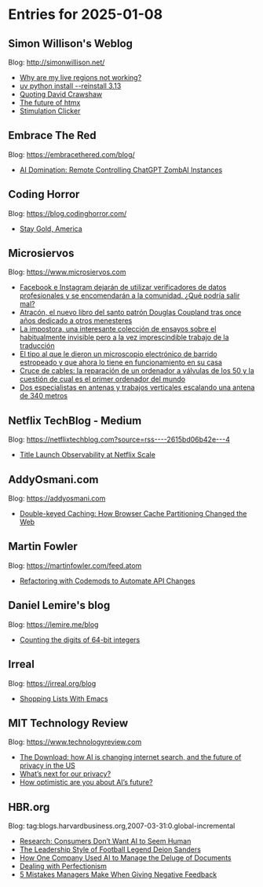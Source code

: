 # Entries for 2025-01-08
## Simon Willison's Weblog 
Blog: http://simonwillison.net/ 

- [Why are my live regions not working?](https://simonwillison.net/2025/Jan/8/why-are-my-live-regions-not-working/#atom-everything)
- [uv python install --reinstall 3.13](https://simonwillison.net/2025/Jan/7/uv-python-reinstall/#atom-everything)
- [Quoting David Crawshaw](https://simonwillison.net/2025/Jan/7/david-crawshaw/#atom-everything)
- [The future of htmx](https://simonwillison.net/2025/Jan/6/the-future-of-htmx/#atom-everything)
- [Stimulation Clicker](https://simonwillison.net/2025/Jan/6/stimulation-clicker/#atom-everything)
## Embrace The Red 
Blog: https://embracethered.com/blog/ 

- [AI Domination: Remote Controlling ChatGPT ZombAI Instances](https://embracethered.com/blog/posts/2025/spaiware-and-chatgpt-command-and-control-via-prompt-injection-zombai/)
## Coding Horror 
Blog: https://blog.codinghorror.com/ 

- [Stay Gold, America](https://blog.codinghorror.com/stay-gold-america/)
## Microsiervos 
Blog: https://www.microsiervos.com 

- [Facebook e Instagram dejarán de utilizar verificadores de datos profesionales y se encomendarán a la comunidad. ¿Qué podría salir mal?](https://www.microsiervos.com/archivo/noticias/facebook-instagram-verificadores-datos-profesionales-comunidad.html)
- [Atracón, el nuevo libro del santo patrón Douglas Coupland tras once años dedicado a otros menesteres](https://www.microsiervos.com/archivo/libros/atracon-douglas-coupland.html)
- [La impostora, una interesante colección de ensayos sobre el habitualmente invisible pero a la vez imprescindible trabajo de la traducción](https://www.microsiervos.com/archivo/libros/la-impostora-ensayos-oficia-traduccion.html)
- [El tipo al que le dieron un microscopio electrónico de barrido estropeado y que ahora lo tiene en funcionamiento en su casa](https://www.microsiervos.com/archivo/hackers/tipo-reparo-microscopio-electronico-barrido-en-casa.html)
- [Cruce de cables: la reparación de un ordenador a válvulas de los 50 y la cuestión de cual es el primer ordenador del mundo](https://www.microsiervos.com/archivo/general/cruce-cables-primer-ordenador-mundo.html)
- [Dos especialistas en antenas y trabajos verticales escalando una antena de 340 metros](https://www.microsiervos.com/archivo/ingenieria/especialistas-antenas-trabajos-verticales-escalando-antena-340-metros.html)
## Netflix TechBlog - Medium 
Blog: https://netflixtechblog.com?source=rss----2615bd06b42e---4 

- [Title Launch Observability at Netflix Scale](https://netflixtechblog.com/title-launch-observability-at-netflix-scale-19ea916be1ed?source=rss----2615bd06b42e---4)
## AddyOsmani.com 
Blog: https://addyosmani.com 

- [Double-keyed Caching: How Browser Cache Partitioning Changed the Web](https://addyosmani.com/blog/double-keyed-caching/)
## Martin Fowler 
Blog: https://martinfowler.com/feed.atom 

- [Refactoring with Codemods to Automate API Changes](https://martinfowler.com/articles/codemods-api-refactoring.html)
## Daniel Lemire's blog 
Blog: https://lemire.me/blog 

- [Counting the digits of 64-bit integers](https://lemire.me/blog/2025/01/07/counting-the-digits-of-64-bit-integers/)
## Irreal 
Blog: https://irreal.org/blog 

- [Shopping Lists With Emacs](https://irreal.org/blog/?p=12699)
## MIT Technology Review 
Blog: https://www.technologyreview.com 

- [The Download: how AI is changing internet search, and the future of privacy in the US](https://www.technologyreview.com/2025/01/07/1109808/the-download-how-ai-is-changing-internet-search-and-the-future-of-privacy-in-the-us/)
- [What’s next for our privacy?](https://www.technologyreview.com/2025/01/07/1109301/privacy-protection-data-brokers-personal-information/)
- [How optimistic are you about AI’s future?](https://www.technologyreview.com/2025/01/07/1109793/how-optimistic-are-you-about-ais-future/)
## HBR.org 
Blog: tag:blogs.harvardbusiness.org,2007-03-31:0.global-incremental 

- [Research: Consumers Don’t Want AI to Seem Human](https://hbr.org/2025/01/research-consumers-dont-want-ai-to-seem-human)
- [The Leadership Style of Football Legend Deion Sanders](https://hbr.org/podcast/2025/01/the-leadership-style-of-football-legend-deion-sanders)
- [How One Company Used AI to Manage the Deluge of Documents](https://hbr.org/2025/01/how-one-company-used-ai-to-manage-the-deluge-of-documents)
- [Dealing with Perfectionism](https://hbr.org/podcast/2025/01/dealing-with-perfectionism)
- [5 Mistakes Managers Make When Giving Negative Feedback](https://hbr.org/2025/01/5-mistakes-managers-make-when-giving-negative-feedback)